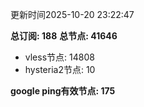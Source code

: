 更新时间2025-10-20 23:22:47

**总订阅: 188**
**总节点: 41646**
- vless节点: 14808
- hysteria2节点: 10

**google ping有效节点: 175**
